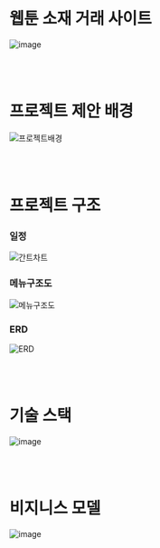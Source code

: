 # 웹툰 소재 거래 사이트
![image](https://github.com/ChangMinPark2/Webtoon-material-Project/assets/110027004/a50a5dd5-0d0c-4225-bc82-6a8094d37d43)

<br><br>

# 프로젝트 제안 배경
![프로젝트배경](https://github.com/ChangMinPark2/Webtoon-material-Project/assets/110027004/3fdb4dbd-6923-4133-a9ee-46140ecfd653)

<br><br>

# 프로젝트 구조

### 일정
![간트차트](https://github.com/ChangMinPark2/Webtoon-material-Project/assets/110027004/b81ffcef-b361-4b82-9107-fda1b19e63f9)

### 메뉴구조도
![메뉴구조도](https://github.com/ChangMinPark2/Webtoon-material-Project/assets/110027004/45d100f2-a5d5-414a-9feb-4fc736668237)

### ERD
![ERD](https://github.com/ChangMinPark2/Webtoon-material-Project/assets/110027004/5e2a959d-347f-47ae-b9e5-7534c1688b5e)

<br><br>

# 기술 스택
![image](https://github.com/ChangMinPark2/Webtoon-material-Project/assets/110027004/a30a176b-bd90-4322-b1fe-ac58a249665d)

<br><br>

# 비지니스 모델
![image](https://github.com/ChangMinPark2/Webtoon-material-Project/assets/110027004/7d0124d4-3138-4c08-aeb7-85fd2617782b)

<br><br>

